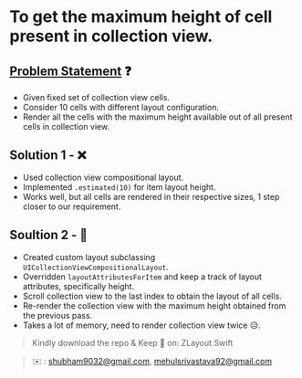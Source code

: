 # To get the maximum height of cell present in collection view.

## [Problem Statement](https://drive.google.com/file/d/1QHUFv1V7QDAsgxicmmWwCDmr9r_KwrH8/view?usp=sharing) ❓
- Given fixed set of collection view cells.
- Consider 10 cells with different layout configuration.
- Render all the cells with the maximum height available out of all present cells in collection view.

## Solution 1 - ❌
- Used collection view compositional layout.
- Implemented ```.estimated(10)``` for item layout height.
- Works well, but all cells are rendered in their respective sizes, 1 step closer to our requirement.

## Soultion 2 - 🤔
- Created custom layout subclassing ```UICollectionViewCompositionalLayout```.
- Overridden ```layoutAttributesForItem``` and keep a track of layout attributes, specifically height.
- Scroll collection view to the last index to obtain the layout of all cells.
- Re-render the collection view with the maximum height obtained from the previous pass.
- Takes a lot of memory, need to render collection view twice 😥.


> Kindly download the repo & Keep 👀 on:
> ZLayout.Swift

> ✉️ : shubham9032@gmail.com, mehulsrivastava92@gmail.com
